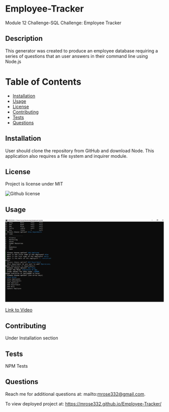 # Employee-Tracker
Module 12 Challenge-SQL Challenge: Employee Tracker

## Description
This generator was created to produce an employee database requiring a series of questions that an user answers in their command line using Node.js

# Table of Contents

 * [Installation](#installation)
 * [Usage](#usage)
 * [License](#license)
 * [Contributing](#contributing)
 * [Tests](#tests)
 * [Questions](#questions)
    

## Installation
User should clone the repository from GitHub and download Node. This application also requires a file system and inquirer module.

## License
Project is license under MIT

![Github license](http://img.shields.io/badge/license-MIT-blue.svg)

## Usage 
<img src="assets/images/capture.png">

<a href=https://drive.google.com/file/d/1YKSoVptN63J9MSRXUirFCBofkFyAK72u/view>Link to Video</a>

## Contributing 

Under Installation section

## Tests

NPM Tests

## Questions

Reach me for additional questions at: mailto:mrose332@gmail.com.


To view deployed project at: https://mrose332.github.io/Employee-Tracker/
